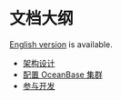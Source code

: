 # 文档大纲

[English version](../en_US/intro.md) is available.

- [架构设计](arch.md)
- [配置 OceanBase 集群](deploy.md)
- [参与开发](contribute.md)
